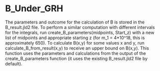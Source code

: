 # B_Under_GRH
The parameters and outcome for the calculation of B is stored in the B_result.jld2 file. To perform a similar computation with different intervals for the integrals, run create_B_parameters(midpoints, Start_z) with a new list of midpoints and appropriate starting z (for m_1 = 4*10^18, this is approximately 650). To calculate B(x,y) for some values x and y, run calculate_B_from_result(x,y) to receive an upper bound on B(x,y). This function uses the parameters and calculations from the output of the create_B_parameters function (it uses the existing B_result.jld2 file by default).
